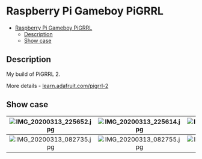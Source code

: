 # Raspberry Pi Gameboy PiGRRL

<!-- date 2020-03 -->
- [Raspberry Pi Gameboy PiGRRL](#raspberry-pi-gameboy-pigrrl)
  - [Description](#description)
  - [Show case](#show-case)

## Description

My build of PiGRRL 2.

More details - [learn.adafruit.com/pigrrl-2](https://learn.adafruit.com/pigrrl-2)

## Show case

| ![IMG_20200313_225652.jpg](./assets/IMG_20200313_225652.jpg) | ![IMG_20200313_225614.jpg](./assets/IMG_20200313_225614.jpg) | ![IMG_20200420_135216.jpg](./assets/IMG_20200420_135216.jpg) | ![IMG_20200313_192840.jpg](./assets/IMG_20200313_192840.jpg) |
|:-------------------------------------:|:-------------------------------------:|:-------------------------------------:|:-------------------------------------:|
| ![IMG_20200313_082735.jpg](./assets/IMG_20200313_082735.jpg) | ![IMG_20200313_082755.jpg](./assets/IMG_20200313_082755.jpg) | ![IMG_20200313_132121.jpg](./assets/IMG_20200313_132121.jpg) | ![IMG_20200313_132124.jpg](./assets/IMG_20200313_132124.jpg) |

<!-- Showcase:
IMG_20200313_082735.jpg
IMG_20200313_082755.jpg
IMG_20200313_132121.jpg
IMG_20200313_132124.jpg
IMG_20200313_192840.jpg
IMG_20200313_225614.jpg
IMG_20200313_225652.jpg
IMG_20200420_135216.jpg -->
